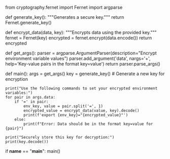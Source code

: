 from cryptography.fernet import Fernet
import argparse

def generate_key():
"""Generates a secure key."""
return Fernet.generate_key()

def encrypt_data(data, key):
"""Encrypts data using the provided key."""
fernet = Fernet(key)
encrypted = fernet.encrypt(data.encode())
return encrypted

def get_args():
parser = argparse.ArgumentParser(description="Encrypt environment variable values")
parser.add_argument('data', nargs='+', help='Key-value pairs in the format key=value')
return parser.parse_args()

def main():
args = get_args()
key = generate_key()  # Generate a new key for encryption

    print("Use the following commands to set your encrypted environment variables:")
    for pair in args.data:
        if '=' in pair:
            env_key, value = pair.split('=', 1)
            encrypted_value = encrypt_data(value, key).decode()
            print(f'export {env_key}="{encrypted_value}"')
        else:
            print(f"Error: Data should be in the format key=value for {pair}")
    
    print("Securely store this key for decryption:")
    print(key.decode())

if __name__ == "__main__":
main()
